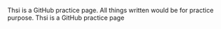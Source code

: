 Thsi is a GitHub practice page.
All things written would be for practice purpose.
Thsi is a GitHub practice page
